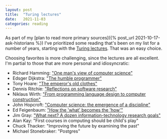 ```yaml
---
layout: post
title:  "Turing lectures"
date:   2021-11-03
categories: reading
---
```


As part of my [plan to read more primary sources]({% post_url 2021-10-17-ask-historians %}) I've prioritized some reading that's been on my list for a number of years, starting with the [Turing lectures](https://amturing.acm.org/lectures.cfm). That was an easy choice.

Choosing favorites is more challenging, since the lectures are all excellent. I'm partial to those that are more personal and idiosyncratic:

* Richard Hamming: ["One man's view of computer science"](https://dl.acm.org/doi/abs/10.1145/321495.321497)
* Edsger Dijkstra: ["The humble programmer"](https://dl.acm.org/doi/10.1145/355604.361591)
* Tony Hoare: ["The emperor's old clothes"](https://dl.acm.org/doi/10.1145/358549.358561)
* Dennis Ritchie: ["Reflections on software research"](https://dl.acm.org/doi/10.1145/358198.358207)
* Niklaus Wirth: ["From programming language design to computer construction"](https://dl.acm.org/doi/10.1145/2786.2789)
* John Hopcroft: ["Computer science: the emergence of a discipline"](https://dl.acm.org/doi/abs/10.1145/214748.214750)
* Ed Feigenbaum: ["How the 'what' becomes the 'how'"](https://dl.acm.org/doi/10.1145/1283920.1283951)
* Jim Gray: ["What next? A dozen information-technology research goals"](https://dl.acm.org/doi/abs/10.1145/1283920.2159561)
* Alan Kay: "First courses in computing should be child's play"
* Chuck Thacker: "Improving the future by examining the past"
* Michael Stonebraker: "Postgres"